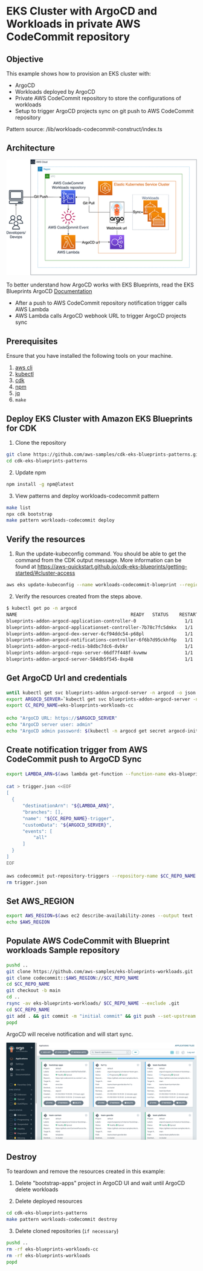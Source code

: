 # EKS Cluster with ArgoCD and Workloads in private AWS CodeCommit repository

## Objective

This example shows how to provision an EKS cluster with:

- ArgoCD
- Workloads deployed by ArgoCD
- Private AWS CodeCommit repository to store the configurations of workloads
- Setup to trigger ArgoCD projects sync on git push to AWS CodeCommit repository

Pattern source: /lib/workloads-codecommit-construct/index.ts

## Architecture

![Architectural diagram](./images/argocd-cc.png)

To better understand how ArgoCD works with EKS Blueprints, read the EKS Blueprints ArgoCD [Documentation](https://aws-quickstart.github.io/cdk-eks-blueprints/addons/argo-cd/)

- After a push to AWS CodeCommit repository notification trigger calls AWS Lambda
- AWS Lambda calls ArgoCD webhook URL to trigger ArgoCD projects sync

## Prerequisites

Ensure that you have installed the following tools on your machine.

1. [aws cli](https://docs.aws.amazon.com/cli/latest/userguide/install-cliv2.html)
2. [kubectl](https://Kubernetes.io/docs/tasks/tools/)
3. [cdk](https://docs.aws.amazon.com/cdk/v2/guide/getting_started.html#getting_started_install)
4. [npm](https://docs.npmjs.com/cli/v8/commands/npm-install)
5. [jq](https://jqlang.github.io/jq/)
6. `make`

## Deploy EKS Cluster with Amazon EKS Blueprints for CDK

1. Clone the repository

```sh
git clone https://github.com/aws-samples/cdk-eks-blueprints-patterns.git
cd cdk-eks-blueprints-patterns
```

2. Update npm

```sh
npm install -g npm@latest
```

3. View patterns and deploy workloads-codecommit pattern

```sh
make list
npx cdk bootstrap
make pattern workloads-codecommit deploy
```

## Verify the resources

1. Run the update-kubeconfig command. You should be able to get the command from the CDK output message. More information can be found at https://aws-quickstart.github.io/cdk-eks-blueprints/getting-started/#cluster-access

```sh
aws eks update-kubeconfig --name workloads-codecommit-blueprint --region <your region> --role-arn arn:aws:iam::xxxxxxxxx:role/workloads-codecommit-blue-workloadscodecommitbluepr-VH6YOKWPAt5H
```

2. Verify the resources created from the steps above.

```bash
$ kubectl get po -n argocd
NAME                                          READY   STATUS    RESTARTS   AGE
blueprints-addon-argocd-application-controller-0                  1/1     Running   0          1h
blueprints-addon-argocd-applicationset-controller-7b78c7fc5dmkx   1/1     Running   0          1h
blueprints-addon-argocd-dex-server-6cf94ddc54-p68pl               1/1     Running   0          1h
blueprints-addon-argocd-notifications-controller-6f6b7d95ckhf6p   1/1     Running   0          1h
blueprints-addon-argocd-redis-b8dbc7dc6-dvbkr                     1/1     Running   0          1h
blueprints-addon-argocd-repo-server-66df7f448f-kvwmw              1/1     Running   0          1h
blueprints-addon-argocd-server-584db5f545-8xp48                   1/1     Running   0          1h
```

## Get ArgoCD Url and credentials

```bash
until kubectl get svc blueprints-addon-argocd-server -n argocd -o json | jq --raw-output '.status.loadBalancer.ingress[0].hostname' | grep -m 1 "elb.amazonaws.com"; do sleep 5 ; done;
export ARGOCD_SERVER=`kubectl get svc blueprints-addon-argocd-server -n argocd -o json | jq --raw-output '.status.loadBalancer.ingress[0].hostname'`
export CC_REPO_NAME=eks-blueprints-workloads-cc

echo "ArgoCD URL: https://$ARGOCD_SERVER"
echo "ArgoCD server user: admin"
echo "ArgoCD admin password: $(kubectl -n argocd get secret argocd-initial-admin-secret -o jsonpath="{.data.password}" | base64 -d)"
```

## Create notification trigger from AWS CodeCommit push to ArgoCD Sync

```bash
export LAMBDA_ARN=$(aws lambda get-function --function-name eks-blueprints-workloads-cc-webhook | jq -r .Configuration.FunctionArn)

cat > trigger.json <<EOF
[
  {
      "destinationArn": "${LAMBDA_ARN}",
      "branches": [],
      "name": "${CC_REPO_NAME}-trigger",
      "customData": "${ARGOCD_SERVER}",
      "events": [
          "all"
      ]
  }
]
EOF

aws codecommit put-repository-triggers --repository-name $CC_REPO_NAME --triggers file://trigger.json --no-cli-pager
rm trigger.json
```

## Set AWS_REGION

```bash
export AWS_REGION=$(aws ec2 describe-availability-zones --output text --query 'AvailabilityZones[0].[RegionName]')
echo $AWS_REGION
```

## Populate AWS CodeCommit with Blueprint workloads Sample repository

```bash
pushd ..
git clone https://github.com/aws-samples/eks-blueprints-workloads.git
git clone codecommit::$AWS_REGION://$CC_REPO_NAME
cd $CC_REPO_NAME
git checkout -b main
cd ..
rsync -av eks-blueprints-workloads/ $CC_REPO_NAME --exclude .git
cd $CC_REPO_NAME
git add . && git commit -m "initial commit" && git push --set-upstream origin main
popd
```

ArgoCD will receive notification and will start sync.

![ArgoCD sync](./images/argocd-cc-workloads.png)

## Destroy

To teardown and remove the resources created in this example:

1. Delete "bootstrap-apps" project in ArgoCD UI and wait until ArgoCD delete workloads

2. Delete deployed resources

```sh
cd cdk-eks-blueprints-patterns
make pattern workloads-codecommit destroy
```

3. Delete cloned repositories (`if necessary`)

```sh
pushd ..
rm -rf eks-blueprints-workloads-cc
rm -rf eks-blueprints-workloads
popd
```
